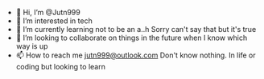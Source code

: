 - 👋 Hi, I’m @Jutn999
- 👀 I’m interested in tech
- 🌱 I’m currently learning not to be an a..h
Sorry can't say that but it's true
- 💞️ I’m looking to collaborate on things in the future when I know which way is up
- 📫 How to reach me jutn999@outlook.com
Don't know nothing. In life or coding but looking to learn
<!--- come to GitHub for the truth about tech nobody seems to have an ad or this party around here. Maybe i am wrong {quite often am}
Jutn999/Jutn999 is a ✨ special ✨ repository because its `README.md` (this file) appears on your GitHub profile.
You can click the Preview link to take a look at your changes.
--->
